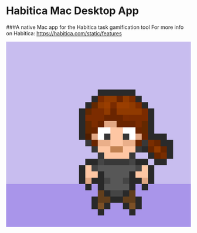 # Habitica Mac Desktop App
###A native Mac app for the Habitica task gamification tool
For more info on Habitica: https://habitica.com/static/features



![Habitica Mac App Logo](/habitica.png)
